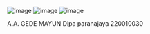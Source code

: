 ![image](https://github.com/user-attachments/assets/c23f9154-71ad-4226-9fe1-35dc8a77d7f3)
![image](https://github.com/user-attachments/assets/7d65393d-7fb4-47b5-8769-ec55c78bb428)
![image](https://github.com/user-attachments/assets/77b4396e-ef80-4d67-ac8d-bc1d1179edc8)

A.A. GEDE MAYUN Dipa paranajaya 220010030
